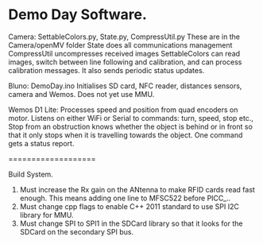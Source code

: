 Demo Day Software.
==================
Camera: SettableColors.py, State.py, CompressUtil.py
These are in the Camera/openMV folder
 State does all communications management
 CompressUtil uncompresses received images
 SettableColors can read images, switch between line following and calibration, and can process calibration messages.  It also sends periodic status updates.

Bluno: DemoDay.ino
  Initialises SD card, NFC reader, distances sensors, camera and Wemos.
  Does not yet use MMU.

Wemos D1 Lite:
  Processes speed and position from quad encoders on motor.
  Listens on either WiFi or Serial to commands: turn, speed, stop etc.,
  Stop from an obstruction knows whether the object is behind or in front so that it only stops when it is travelling towards the object.
  One command gets a status report.

===================

Build System.
1. Must increase the Rx gain on the ANtenna to make RFID cards read fast enough.  This means adding one line to MFSC522 before PICC_..
2. Must change cpp flags to enable C++ 2011 standard to use SPI I2C library for MMU.
3. Must change SPI to SPI1 in the SDCard library so that it looks for the SDCard on the secondary SPI bus.